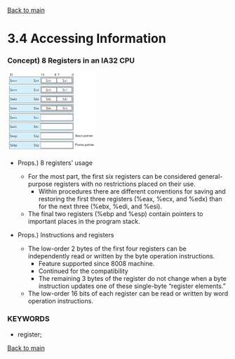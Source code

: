 [Back to main](https://github.com/JoonHyeok-hozy-Kim/computer_systems_study#readme)

# 3.4 Accessing Information

### Concept) 8 Registers in an IA32 CPU   
<p align="left">
  <img src="https://github.com/JoonHyeok-hozy-Kim/computer_systems_study/blob/main/contents/ch_03/images/03_04_01_registers_in_ia32_cpu.png" width="40%">
</p>

* Props.) 8 registers' usage
  * For the most part, the first six registers can be considered general-purpose registers with no restrictions placed on their use.
    * Within procedures there are different conventions for saving and restoring the first three registers (%eax, %ecx, and %edx) than for the next three (%ebx, %edi, and %esi).
  * The final two registers (%ebp and %esp) contain pointers to important places in the program stack.

* Props.) Instructions and registers
  * The low-order 2 bytes of the first four registers can be independently read or written by the byte operation instructions.
    * Feature supported since 8008 machine.
    * Continued for the compatibility
    * The remaining 3 bytes of the register do not change when a byte instruction updates one of these single-byte “register elements.” 
  * The low-order 16 bits of each register can be read or written by word operation instructions.

### KEYWORDS
* register; 


[Back to main](https://github.com/JoonHyeok-hozy-Kim/computer_systems_study#readme)